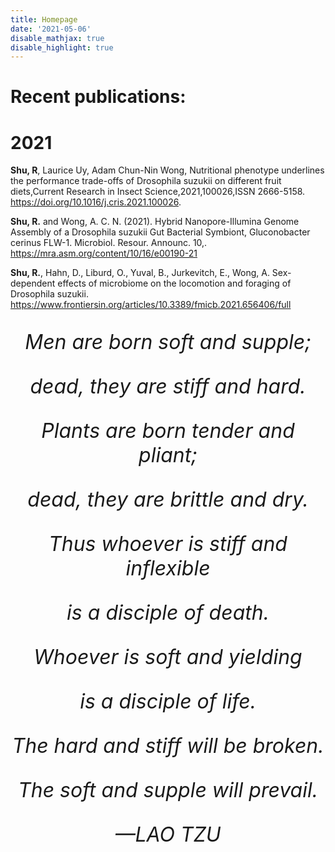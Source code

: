 ```yaml
---
title: Homepage
date: '2021-05-06'
disable_mathjax: true
disable_highlight: true
---
```

<script async src="https://cse.google.com/cse.js?cx=f74588befb8a640c7">
</script>
<div class="gcse-searchbox"></div>
<div class="gcse-searchresults"></div>

# Recent publications:

# 2021

**Shu, R**, Laurice Uy, Adam Chun-Nin Wong, Nutritional phenotype underlines the performance trade-offs of Drosophila suzukii on different fruit diets,Current Research in Insect Science,2021,100026,ISSN 2666-5158. https://doi.org/10.1016/j.cris.2021.100026.

**Shu, R.** and Wong, A. C. N. (2021). Hybrid Nanopore-Illumina Genome Assembly of a Drosophila suzukii Gut Bacterial Symbiont, Gluconobacter cerinus FLW-1. Microbiol. Resour. Announc. 10,. https://mra.asm.org/content/10/16/e00190-21 

**Shu, R.**, Hahn, D., Liburd, O., Yuval, B., Jurkevitch, E., Wong, A. Sex-dependent effects of microbiome on the locomotion and foraging of Drosophila suzukii. https://www.frontiersin.org/articles/10.3389/fmicb.2021.656406/full 


<center>
<font size=6>
 
*Men are born soft and supple;*

*dead, they are stiff and hard.*

*Plants are born tender and pliant;*
 
*dead, they are brittle and dry.*
 
*Thus whoever is stiff and inflexible*
 
*is a disciple of death.*
 
*Whoever is soft and yielding*
 
*is a disciple of life.*
 
*The hard and stiff will be broken.*
 
*The soft and supple will prevail.*
 
*—LAO TZU*
</font>
</center>
